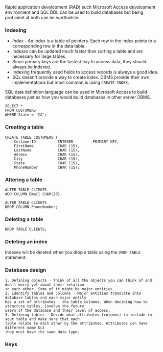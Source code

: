 Rapid application development (RAD) such Microsoft Access development environment and SQL DDL can be used to build databases but being proficient at both can be worthwhile. 

### Indexing

* *Index* - An index is a table of pointers. Each row in the index points to a corresponding row in the data table.
* Indexes can be updated much faster than sorting a table and are necessary for large tables.
* Since primary keys are the fastest eay to access data, they should always be indexed.
* Indexing frequently used fields to access records is always a good idea.
* SQL doesn't provide a way to create index. DBMS provide their own implementations but most common is using `CREATE INDEX`.

SQL data definition language can be used in Microsoft Access to build databases just as how you would build databases in other server DBMS.
```
SELECT *
FROM CUSTOMERS
WHERE State = 'CA';
```

### Creating a table
```
CREATE TABLE CUSTOMERS (
    CustomerID          INTEGER         PRIMARY KEY,
    FirstName           CHAR (15),
    LastName            CHAR (15),
    Adress              CHAR (15),
    City                CHAR (15),
    State               CHAR (15),
    PhoneNumber         CHAR (15);
```

### Altering a table
```
ALTER TABLE CLIENTS
ADD COLUMN Email CHAR(20);

ALTER TABLE CLIENTS
DROP COLUMN PhoneNumber;
```

### Deleting a table
```
DROP TABLE CLIENTS;
```

### Deleting an index
Indexes will be deleted when you drop a table using the `DROP TABLE` statement.

### Database design
    1. Defining objects - Think of all the objects you can think of and don't worry yet about their relation
    to each other. Some of it might be major entities.
    2. Identify tables and columns - Major entities translate into database tables and each major entity 
    has a set of attributes - the table columns. When deciding how to structure tables, involve the future
    users of the database and their level of access.
    3. Defining tables - Decide what attributes (columns) to include in your table and make sure that each
    table relate to each other by the attributes. Attributes can have different name but
    they must have the same data type.
    
### Keys
